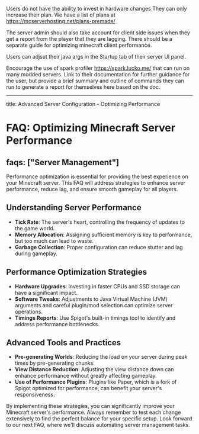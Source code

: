 Users do not have the ability to invest in hardware changes They can only increase their plan. We have a list of plans at https://mcserverhosting.net/plans-premade/ 


The server admin should also take account for client side issues when they get a report from the player that they are lagging. There should be a separate guide for optimizing minecraft client performance. 

Users can adjsut their java args in the Startup tab of their server UI panel. 

Encourage the use of spark profiler https://spark.lucko.me/ that can run on many modded servers. Link to their documentation for further guidance for the user, but provide a brief summary and outline of commands they can run to generate a report for themselves here based on the doc.

---
title: Advanced Server Configuration - Optimizing Performance
# FAQ: Optimizing Minecraft Server Performance
faqs: ["Server Management"]
---

Performance optimization is essential for providing the best experience on your Minecraft server. This FAQ will address strategies to enhance server performance, reduce lag, and ensure smooth gameplay for all players.

## Understanding Server Performance

- **Tick Rate**: The server's heart, controlling the frequency of updates to the game world.
- **Memory Allocation**: Assigning sufficient memory is key to performance, but too much can lead to waste.
- **Garbage Collection**: Proper configuration can reduce stutter and lag during gameplay.

## Performance Optimization Strategies

- **Hardware Upgrades**: Investing in faster CPUs and SSD storage can have a significant impact.
- **Software Tweaks**: Adjustments to Java Virtual Machine (JVM) arguments and careful plugin/mod selection can optimize server operations.
- **Timings Reports**: Use Spigot's built-in timings tool to identify and address performance bottlenecks.

## Advanced Tools and Practices

- **Pre-generating Worlds**: Reducing the load on your server during peak times by pre-generating chunks.
- **View Distance Reduction**: Adjusting the view distance down can enhance performance without greatly affecting gameplay.
- **Use of Performance Plugins**: Plugins like Paper, which is a fork of Spigot optimized for performance, can benefit your server's responsiveness.

By implementing these strategies, you can significantly improve your Minecraft server's performance. Always remember to test each change extensively to find the perfect balance for your specific setup. Look forward to our next FAQ, where we'll discuss automating server management tasks.

